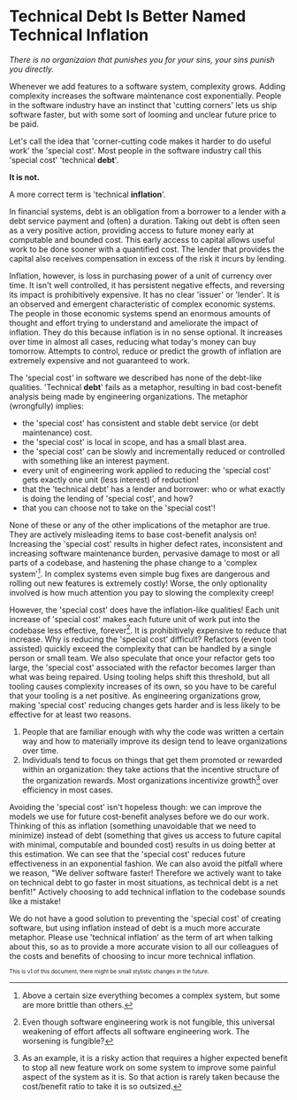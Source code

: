 # Technical Debt Is Better Named Technical Inflation

_There is no organizaion that punishes you for your sins, your sins punish you directly._

  Whenever we add features to a software system, complexity grows. Adding complexity increases the software maintenance cost exponentially.
  People in the software industry have an instinct that 'cutting corners' lets us ship software faster, but with some sort of looming and unclear future price to be paid.

  Let's call the idea that 'corner-cutting code makes it harder to do useful work' the 'special cost'.  Most people in the software industry call this 'special cost' 'technical __debt__'.

  __It is not.__

  A more correct term is 'technical __inflation__'.

  In financial systems, debt is an obligation from a borrower to a lender with a debt service payment and (often) a duration.  Taking out debt is often seen as a very positive action, providing access to future money early at computable and bounded cost. This early access to capital allows useful work to be done sooner with a quantified cost. The lender that provides the capital also receives compensation in excess of the risk it incurs by lending.

  Inflation, however, is loss in purchasing power of a unit of currency over time. It isn't well controlled, it has persistent negative effects, and reversing its impact is prohibitively expensive.  It has no clear 'issuer' or 'lender'.  It is an observed and emergent characteristic of complex economic systems.  The people in those economic systems spend an enormous amounts of thought and effort trying to understand and ameliorate the impact of inflation.  They do this because inflation is in no sense optional.  It increases over time in almost all cases, reducing what today's money can buy tomorrow.  Attempts to control, reduce or predict the growth of inflation are extremely expensive and not guaranteed to work.

The 'special cost' in software we described has none of the debt-like qualities. 'Technical __debt__' fails as a metaphor, resulting in bad cost-benefit analysis being made by engineering organizations. The metaphor (wrongfully) implies:
  * the 'special cost' has consistent and stable debt service (or debt maintenance) cost.
  * the 'special cost' is local in scope, and has a small blast area.
  * the 'special cost' can be slowly and incrementally reduced or controlled with something like an interest payment.
  * every unit of engineering work applied to reducing the 'special cost' gets exactly one unit (less interest) of reduction!
  * that the 'technical debt' has a lender and borrower: who or what exactly is doing the lending of 'special cost', and how?
  * that you can choose not to take on the 'special cost'!

  None of these or any of the other implications of the metaphor are true. They are actively misleading items to base cost-benefit analysis on! Increasing the 'special cost' results in higher defect rates, inconsistent and increasing software maintenance burden, pervasive damage to most or all parts of a codebase, and hastening the phase change to a 'complex system'[^1].  In complex systems even simple bug fixes are dangerous and rolling out new features is extremely costly! Worse, the only optionality involved is how much attention you pay to slowing the complexity creep!

  However, the 'special cost' does have the inflation-like qualities! Each unit increase of 'special cost' makes each future unit of work put into the codebase less effective, forever[^2]. It is prohibitively expensive to reduce that increase.  Why is reducing the 'special cost' difficult? Refactors (even tool assisted) quickly exceed the complexity that can be handled by a single person or small team.  We also speculate that once your refactor gets too large, the 'special cost' associated with the refactor becomes larger than what was being repaired.  Using tooling helps shift this threshold, but all tooling causes complexity increases of its own, so you have to be careful that your tooling is a net positive. As engineering organizations grow, making 'special cost' reducing changes gets harder and is less likely to be effective for at least two reasons.

1. People that are familiar enough with why the code was written a certain way and how to materially improve its design tend to leave organizations over time.
2. Individuals tend to focus on things that get them promoted or rewarded within an organization: they take actions that the incentive structure of the organization rewards. Most organizations incentivize growth[^3] over efficiency in most cases.

  Avoiding the 'special cost' isn't hopeless though: we can improve the models we use for future cost-benefit analyses before we do our work. Thinking of this as inflation (something unavoidable that we need to minimize) instead of debt (something that gives us access to future capital with minimal, computable and bounded cost) results in us doing better at this estimation.  We can see that the 'special cost' reduces future effectiveness in an exponential fashion. We can also avoid the pitfall where we reason, "We deliver software faster! Therefore we actively want to take on technical debt to go faster in most situations, as technical debt is a net benfit!" Actively choosing to add technical inflation to the codebase sounds like a mistake!

  We do not have a good solution to preventing the 'special cost' of creating software, but using inflation instead of debt is a much more accurate metaphor. Please use 'technical inflation' as the term of art when talking about this, so as to provide a more accurate vision to all our colleagues of the costs and benefits of choosing to incur more technical inflation.

[^1]: Above a certain size everything becomes a complex system, but some are more brittle than others.
[^2]: Even though software engineering work is not fungible, this universal weakening of effort affects all software engineering work.  The worsening is fungible?
[^3]: As an example, it is a risky action that requires a higher expected benefit to stop all new feature work on some system to improve some painful aspect of the system as it is.  So that action is rarely taken because the cost/benefit ratio to take it is so outsized.

<sup><sub>This is v1 of this document, there might be small stylistic changes in the future.</sub></sup>
